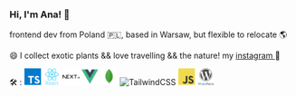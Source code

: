 ### Hi, I'm Ana! 👋

frontend dev from Poland 🇵🇱, based in Warsaw, but flexible to relocate  🌎

  😄 I collect exotic plants && love travelling && the nature! my <a href="https://www.instagram.com/aniaje/"> instagram </a> 🍒

🛠️ :
<span>
<img style="width: 30px" src="https://github.com/devicons/devicon/blob/master/icons/typescript/typescript-original.svg" alt="TypeScript">
<img style="width: 30px" src="https://github.com/devicons/devicon/blob/master/icons/react/react-original-wordmark.svg" alt="React">
<img style="width: 30px" src="https://github.com/devicons/devicon/blob/master/icons/nextjs/nextjs-original-wordmark.svg" alt="Next.js">
<img style="width: 30px" src="https://github.com/devicons/devicon/blob/master/icons/vuejs/vuejs-original.svg" alt="Vue.js">
<img style="width: 30px" src="https://github.com/devicons/devicon/blob/master/icons/mongodb/mongodb-original.svg" alt="MongoDB">
<img style="width: 30px" src="https://github.com/devicons/devicon/blob/master/icons/tailwindcss/tailwind.svg" alt="TailwindCSS">
<img style="width: 30px" src="https://github.com/devicons/devicon/blob/master/icons/javascript/javascript-original.svg" alt="JavaScript">
<img style="width: 30px" src="https://github.com/devicons/devicon/blob/master/icons/wordpress/wordpress-original.svg" alt="WordPress">
</span>


 



